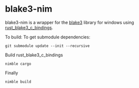 # blake3-nim

blake3-nim is a wrapper for the [blake3](https://github.com/BLAKE3-team/BLAKE3) library for windows using [rust_blake3_c_bindings](https://github.com/zmeyc/rust_blake3_c_bindings).

To build:
To get submodule dependencies:

```git submodule update --init --recursive```

Build rust_blake3_c_bindings

```nimble cargo```

Finally

```nimble build```
